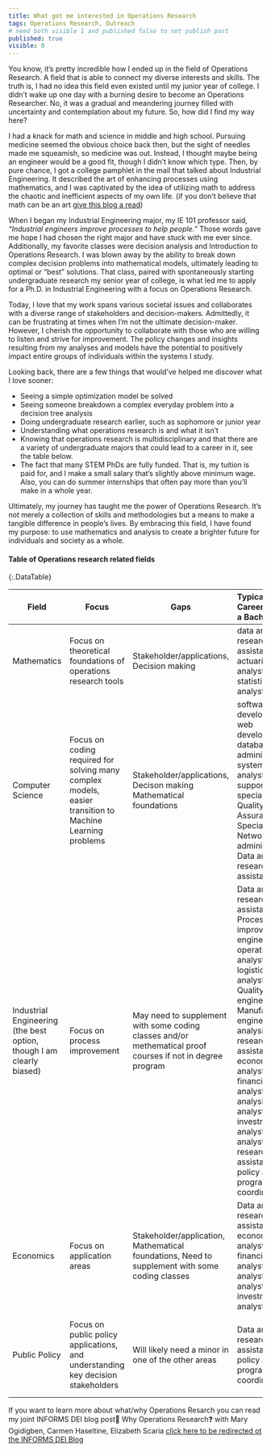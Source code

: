 ```yaml
---
title: What got me interested in Operations Research
tags: Operations Research, Outreach
# need both visible 1 and published false to not publish post
published: true
visible: 0
---
```


You know, it’s pretty incredible how I ended up in the field of Operations Research. A field that is able to connect my diverse interests and skills. The truth is, I had no idea this field even existed until my junior year of college. I didn’t wake up one day with a burning desire to become an Operations Researcher. No, it was a gradual and meandering journey filled with uncertainty and contemplation about my future. So, how did I find my way here?

I had a knack for math and science in middle and high school. Pursuing medicine seemed the obvious choice back then, but the sight of needles made me squeamish, so medicine was out. Instead, I thought maybe being an engineer would be a good fit, though I didn’t know which type. Then, by pure chance,  I got a college pamphlet in the mail that talked about Industrial Engineering. It described the art of enhancing processes using mathematics, and I was captivated by the idea of utilizing math to address the chaotic and inefficient aspects of my own life. (if you don’t believe that math can be an art [give this blog a read](https://punkrockor.com/2021/06/24/on-the-art-of-modeling/))

When I began my Industrial Engineering major, my IE 101 professor said, *“Industrial engineers improve processes to help people.”* Those words gave me hope I had chosen the right major and have stuck with me ever since. Additionally, my favorite classes were decision analysis and Introduction to Operations Research. I was blown away by the ability to break down complex decision problems into mathematical models, ultimately leading to optimal or “best” solutions. That class, paired with spontaneously starting undergraduate research my senior year of college, is what led me to apply for a Ph.D. in Industrial Engineering with a focus on Operations Research.

Today, I love that my work spans various societal issues and collaborates with a diverse range of stakeholders and decision-makers. Admittedly, it can be frustrating at times when I’m not the ultimate decision-maker. However, I cherish the opportunity to collaborate with those who are willing to listen and strive for improvement. The policy changes and insights resulting from my analyses and models have the potential to positively impact entire groups of individuals within the systems I study.

Looking back, there are a few things that would’ve helped me discover what I love sooner:

- Seeing a simple optimization model be solved
- Seeing someone breakdown a complex everyday problem into a decision tree analysis
- Doing undergraduate research earlier, such as sophomore or junior year
- Understanding what operations research is and what it isn’t
- Knowing that operations research is multidisciplinary and that there are a variety of undergraduate majors that could lead to a career in it, see the table below.
- The fact that many STEM PhDs are fully funded. That is, my tuition is paid for, and I make a small salary that’s slightly above minimum wage. Also, you can do summer internships that often pay more than you’ll make in a whole year. 

Ultimately, my journey has taught me the power of Operations Research. It’s not merely a collection of skills and methodologies but a means to make a tangible difference in people’s lives. By embracing this field, I have found my purpose: to use mathematics and analysis to create a brighter future for individuals and society as a whole.


<style>
table th:first-of-type {
    width: 10%;
}
table th:nth-of-type(2) {
    width: 15%;
}
table th:nth-of-type(3) {
    width: 15%;
}
table th:nth-of-type(4) {
    width: 20%;
}
table th:nth-of-type(5) {
    width: 20%;
}
table th:nth-of-type(6) {
    width: 20%
}
</style>

#### Table of Operations research related fields

{:.DataTable}


| Field              | Focus                                                                                        | Gaps                                                                                                                 | Typical Careers after a Bachelors  | Typical Careers after a Masters                       | Typical Career after PhD with an OR focus                      |
|--------------------|----------------------------------------------------------------------------------------------|----------------------------------------------------------------------------------------------------------------------|:---------------------------------|:------------------------------------------------------|-----------------------------------------------------|
| Mathematics              | Focus on theoretical foundations of operations research tools                                  | Stakeholder/applications, Decision making                                                                                      | data analyst, research assistant, actuarial analyst,  statistical analyst|  data scientist,  financial analyst,  operations research analyst, risk analyst,  policy analyst,  program coordinator | At a think tank, government agency, or tech company as a: Senior Researcher, Senior Operations Resercher,  Senior Engineer/Statistician/Economist/Policy analyst          OR   In academia, starting as an Assistant Professor |
| Computer Science | Focus on coding required for solving many complex models, easier transition to Machine Learning problems | Stakeholder/applications, Decison making Mathematical foundations                                                                           |  software developer,  web developer,  database administrator,  systems analyst,  IT support specialist,  Quality Assurance Specialist,  Network administrator,  Data analyst,  research assistant |  data scientist,  research and development,  advanced software development,  system architect,  project management|     same as above          |
| Industrial Engineering (the best option, though I am clearly biased) | Focus on process improvement                                                                 | May need to supplement with some coding classes and/or methematical proof courses if not in degree program                                                        |  Data analyst,  research assistant,  Process improvement engineer,  operations analyst,  logistics analyst,  Quality engineer,  Manufacturing engineer,  data analysis,  research assistant,  economic analyst,  financial analyst,  policy analysis,  risk analyst,  investment analyst,  data analyst,  research assistant,  policy analyst,  program coordinator  |  Data scientist,  Consulting,  Process Improvement Analyst,  Operations Manager,  supply chain manager,  operations research analyst,  economic consulting,  operations research analyst,  risk analyst,  policy financial analyst,  advisor/consultant,  research associate |  same as above     |
| Economics        | Focus on application areas                                                                   | Stakeholder/application, Mathematical foundations, Need to supplement with some coding classes                                 |  Data analyst,  research assistant,  economic analyst,  financial analyst,  policy analyst,  risk analyst,  investment analyst |  Data scientist,  research and development,  advanced software development,  system architect,  project management       |             same as above                                                     |
| Public Policy       | Focus on public policy applications, and understanding key decision stakeholders              | Will likely need a minor in one of the other areas                     |  Data analyst,  research assistant,  policy analyst,  program coordinator                                  |  Data scientist,  Consulting,  Process Improvement Analyst,  Operations Manager,  supply chain manager                  |                     same as above                                             |


<!-- | Mathematics              | Focus on theoretical foundations of operations research tools                                  | Stakeholder/applications, Decision making                                                                                      | <ul><li>data analyst</li><li>research assistant</li><li>actuarial analyst</li><li> statistical analyst</li></ul>| <ul><li> data scientist </li><li> financial analyst </li><li> operations research analyst </li><li>risk analyst </li><li> policy analyst </li><li> program coordinator</li></ul>  | At a think tank, government agency, or tech company as a  |
| Computer Science | Focus on coding required for solving many complex models, easier transition to Machine Learning problems | Stakeholder/applications, Decison making Mathematical foundations                                                                           | <ul><li> software developer </li><li> web developer </li><li> database administrator </li><li> systems analyst </li><li> IT support specialist </li><li> Quality Assurance Specialist </li><li> Network administrator </li><li> Data analyst </li><li> research assistant </li></ul> | <ul><li> data scientist </li><li> research and development </li><li> advanced software development </li><li> system architect </li><li> project management</li></ul>|^^ <ul><ul><li>Senior Researcher</li><li>Senior Operations Resercher</li><li> Senior Engineer </li><li> Senior Statistician </li><li> Senior Mathematician </li><li> Senior Economist </li><li> Senior Policy analyst </li></ul></ul>                                                            |
| Industrial Engineering (the best option, though I am clearly biased) | Focus on process improvement                                                                 | May need to supplement with some coding classes and/or methematical proof courses if not in degree program                                                        | <ul><li> Data analyst </li><li> research assistant </li><li> Process improvement engineer </li><li> operations analyst </li><li> logistics analyst </li><li> Quality engineer </li><li> Manufacturing engineer </li><li> data analysis </li><li> research assistant </li><li> economic analyst </li><li> financial analyst </li><li> policy analysis </li><li> risk analyst </li><li> investment analyst </li><li> data analyst </li><li> research assistant </li><li> policy analyst </li><li> program coordinator </li></ul> | <ul><li> Data scientist </li><li> Consulting </li><li> Process Improvement Analyst </li><li> Operations Manager </li><li> supply chain manager </li><li> operations research analyst </li><li> economic consulting </li><li> operations research analyst </li><li> risk analyst </li><li> policy financial analyst </li><li> advisor/consultant </li><li> research associate </li></ul>|^^ In academia, starting as an Assistant Professor   |
| Economics        | Focus on application areas                                                                   | Stakeholder/application, Mathematical foundations, Need to supplement with some coding classes                                 | <ul><li> Data analyst </li><li> research assistant </li><li> economic analyst </li><li> financial analyst </li><li> policy analyst </li><li> risk analyst </li><li> investment analyst </li></ul>| <ul><li> Data scientist </li><li> research and development </li><li> advanced software development </li><li> system architect </li><li> project management         </li></ul>|^^                                                               |
| Public Policy       | Focus on public policy applications, and understanding key decision stakeholders              | Will likely need a minor in one of the other areas                     | <ul><li> Data analyst </li><li> research assistant </li><li> policy analyst </li><li> program coordinator                                  | <ul><li> Data scientist </li><li> Consulting </li><li> Process Improvement Analyst </li><li> Operations Manager </li><li> supply chain manager    </li></ul>                 |^^                                                               | -->

If you want to learn more about what/why Operations Resarch you can read my joint INFORMS DEI blog post🤔 Why Operations Research❓
with Mary Ogidigben, Carmen Haseltine, Elizabeth Scaria [ click here to be redirected ot the INFORMS DEI Blog](https://connect.informs.org/diversity/diversity-blog/why-operations-research)
